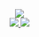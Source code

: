 <div align="center">
  <a href="https://github.com/yehwankim23?tab=repositories">
    <img src="https://capsule-render.vercel.app/api?type=soft&height=100&text=김예환%20Ye-Hwan%20Kim%20(Sam)&fontSize=50&fontAlignY=55&animation=twinkling&color=0d1117&fontColor=c9d1d9" />
  </a>
</div>

<div align="center">
  <a href="https://github.com/yehwankim23?tab=repositories">
    <img src="https://github-readme-stats.vercel.app/api?username=yehwankim23&show_icons=true&count_private=true&line_height=24&title_color=58a6ff&icon_color=8b949e&text_color=c9d1d9&bg_color=0d1117&cache_seconds=1800&custom_title=GitHub%20Stats&border_color=30363d" />
  </a>
  <a href="https://github.com/yehwankim23?tab=repositories">
    <img src="https://github-readme-stats.vercel.app/api/top-langs/?username=yehwankim23&card_width=297&title_color=58a6ff&text_color=c9d1d9&bg_color=0d1117&cache_seconds=1800&layout=compact&langs_count=8&custom_title=Top%20Languages&border_color=30363d" />
  </a>
</div>
